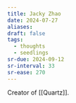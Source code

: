 ```yaml
---
title: Jacky Zhao
date: 2024-07-27
aliases: 
draft: false
tags:
  - thoughts
  - seedlings
sr-due: 2024-09-12
sr-interval: 33
sr-ease: 270
---
```

Creator of [[Quartz]].